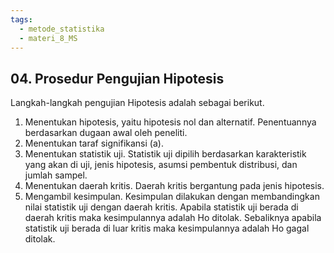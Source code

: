 ```yaml
---
tags:
  - metode_statistika
  - materi_8_MS
---
```

## 04. Prosedur Pengujian Hipotesis

Langkah-langkah pengujian Hipotesis adalah sebagai berikut.

1. ﻿﻿﻿Menentukan hipotesis, yaitu hipotesis nol dan alternatif. Penentuannya berdasarkan dugaan awal oleh peneliti.
2. ﻿﻿﻿Menentukan taraf signifikansi (a).
3. ﻿﻿﻿Menentukan statistik uji. Statistik uji dipilih berdasarkan karakteristik yang akan di uji, jenis hipotesis, asumsi pembentuk distribusi, dan jumlah sampel.
4. ﻿﻿﻿Menentukan daerah kritis. Daerah kritis bergantung pada jenis hipotesis.
5. ﻿﻿﻿Mengambil kesimpulan. Kesimpulan dilakukan dengan membandingkan nilai statistik uji dengan daerah kritis. Apabila statistik uji berada di daerah kritis maka kesimpulannya adalah Ho ditolak. Sebaliknya apabila statistik uji berada di luar kritis maka kesimpulannya adalah Ho gagal ditolak.